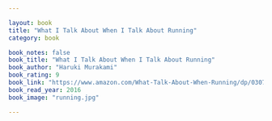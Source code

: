 ```yaml
---

layout: book
title: "What I Talk About When I Talk About Running"
category: book

book_notes: false
book_title: "What I Talk About When I Talk About Running"
book_author: "Haruki Murakami"
book_rating: 9
book_link: "https://www.amazon.com/What-Talk-About-When-Running/dp/0307389839"
book_read_year: 2016
book_image: "running.jpg"

---
```


